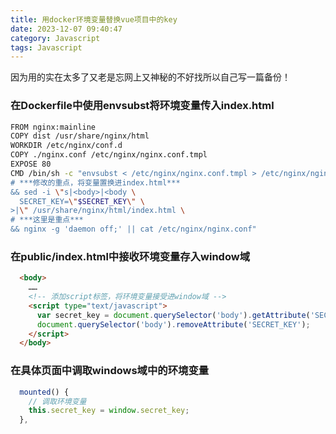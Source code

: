 ```yaml
---
title: 用docker环境变量替换vue项目中的key
date: 2023-12-07 09:40:47
category: Javascript
tags: Javascript
---
```


因为用的实在太多了又老是忘网上又神秘的不好找所以自己写一篇备份！

<!--more-->

### 在Dockerfile中使用envsubst将环境变量传入index.html

``` bash
FROM nginx:mainline
COPY dist /usr/share/nginx/html
WORKDIR /etc/nginx/conf.d
COPY ./nginx.conf /etc/nginx/nginx.conf.tmpl
EXPOSE 80
CMD /bin/sh -c "envsubst < /etc/nginx/nginx.conf.tmpl > /etc/nginx/nginx.conf \
# ***修改的重点，将变量置换进index.html***
&& sed -i \"s|<body>|<body \
  SECRET_KEY=\"$SECRET_KEY\" \
>|\" /usr/share/nginx/html/index.html \
# ***这里是重点***
&& nginx -g 'daemon off;' || cat /etc/nginx/nginx.conf"
```

### 在public/index.html中接收环境变量存入window域

``` html
  <body>
    ……
    <!-- 添加script标签，将环境变量接受进window域 -->
    <script type="text/javascript">
      var secret_key = document.querySelector('body').getAttribute('SECRET_KEY');
      document.querySelector('body').removeAttribute('SECRET_KEY');
    </script>
  </body>
```

### 在具体页面中调取windows域中的环境变量

``` javascript
  mounted() {
    // 调取环境变量
    this.secret_key = window.secret_key;
  },
```
